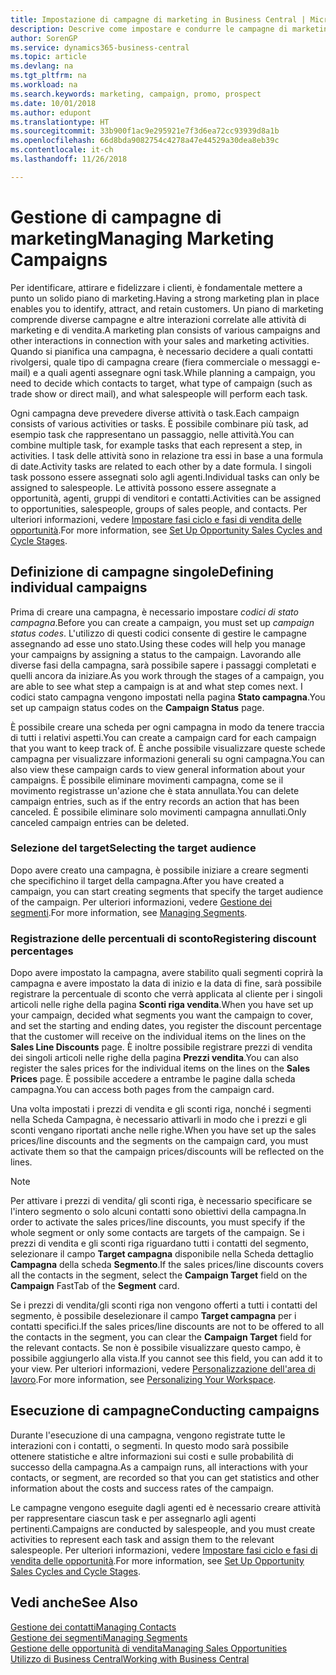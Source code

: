 ```yaml
---
title: Impostazione di campagne di marketing in Business Central | Microsoft Docs
description: Descrive come impostare e condurre le campagne di marketing in Business Central per identificare e coinvolgere prospect e fidelizzare i clienti.
author: SorenGP
ms.service: dynamics365-business-central
ms.topic: article
ms.devlang: na
ms.tgt_pltfrm: na
ms.workload: na
ms.search.keywords: marketing, campaign, promo, prospect
ms.date: 10/01/2018
ms.author: edupont
ms.translationtype: HT
ms.sourcegitcommit: 33b900f1ac9e295921e7f3d6ea72cc93939d8a1b
ms.openlocfilehash: 66d8bda9082754c4278a47e44529a30dea8eb39c
ms.contentlocale: it-ch
ms.lasthandoff: 11/26/2018

---
```

# <a name="managing-marketing-campaigns"></a><span data-ttu-id="e63ca-103">Gestione di campagne di marketing</span><span class="sxs-lookup"><span data-stu-id="e63ca-103">Managing Marketing Campaigns</span></span>
<span data-ttu-id="e63ca-104">Per identificare, attirare e fidelizzare i clienti, è fondamentale mettere a punto un solido piano di marketing.</span><span class="sxs-lookup"><span data-stu-id="e63ca-104">Having a strong marketing plan in place enables you to identify, attract, and retain customers.</span></span> <span data-ttu-id="e63ca-105">Un piano di marketing comprende diverse campagne e altre interazioni correlate alle attività di marketing e di vendita.</span><span class="sxs-lookup"><span data-stu-id="e63ca-105">A marketing plan consists of various campaigns and other interactions in connection with your sales and marketing activities.</span></span> <span data-ttu-id="e63ca-106">Quando si pianifica una campagna, è necessario decidere a quali contatti rivolgersi, quale tipo di campagna creare (fiera commerciale o messaggi e-mail) e a quali agenti assegnare ogni task.</span><span class="sxs-lookup"><span data-stu-id="e63ca-106">While planning a campaign, you need to decide which contacts to target, what type of campaign (such as trade show or direct mail), and what salespeople will perform each task.</span></span>

<span data-ttu-id="e63ca-107">Ogni campagna deve prevedere diverse attività o task.</span><span class="sxs-lookup"><span data-stu-id="e63ca-107">Each campaign consists of various activities or tasks.</span></span> <span data-ttu-id="e63ca-108">È possibile combinare più task, ad esempio task che rappresentano un passaggio, nelle attività.</span><span class="sxs-lookup"><span data-stu-id="e63ca-108">You can combine multiple task, for example tasks that each represent a step, in activities.</span></span> <span data-ttu-id="e63ca-109">I task delle attività sono in relazione tra essi in base a una formula di date.</span><span class="sxs-lookup"><span data-stu-id="e63ca-109">Activity tasks are related to each other by a date formula.</span></span> <span data-ttu-id="e63ca-110">I singoli task possono essere assegnati solo agli agenti.</span><span class="sxs-lookup"><span data-stu-id="e63ca-110">Individual tasks can only be assigned to salespeople.</span></span> <span data-ttu-id="e63ca-111">Le attività possono essere assegnate a opportunità, agenti, gruppi di venditori e contatti.</span><span class="sxs-lookup"><span data-stu-id="e63ca-111">Activities can be assigned to opportunities, salespeople, groups of sales people, and contacts.</span></span> <span data-ttu-id="e63ca-112">Per ulteriori informazioni, vedere [Impostare fasi ciclo e fasi di vendita delle opportunità](marketing-how-setup-opportunity-sales-cycles-stages.md).</span><span class="sxs-lookup"><span data-stu-id="e63ca-112">For more information, see [Set Up Opportunity Sales Cycles and Cycle Stages](marketing-how-setup-opportunity-sales-cycles-stages.md).</span></span>

## <a name="defining-individual-campaigns"></a><span data-ttu-id="e63ca-113">Definizione di campagne singole</span><span class="sxs-lookup"><span data-stu-id="e63ca-113">Defining individual campaigns</span></span>
<span data-ttu-id="e63ca-114">Prima di creare una campagna, è necessario impostare *codici di stato campagna*.</span><span class="sxs-lookup"><span data-stu-id="e63ca-114">Before you can create a campaign, you must set up *campaign status codes*.</span></span> <span data-ttu-id="e63ca-115">L'utilizzo di questi codici consente di gestire le campagne assegnando ad esse uno stato.</span><span class="sxs-lookup"><span data-stu-id="e63ca-115">Using these codes will help you manage your campaigns by assigning a status to the campaign.</span></span> <span data-ttu-id="e63ca-116">Lavorando alle diverse fasi della campagna, sarà possibile sapere i passaggi completati e quelli ancora da iniziare.</span><span class="sxs-lookup"><span data-stu-id="e63ca-116">As you work through the stages of a campaign, you are able to see what step a campaign is at and what step comes next.</span></span> <span data-ttu-id="e63ca-117">I codici stato campagna vengono impostati nella pagina **Stato campagna**.</span><span class="sxs-lookup"><span data-stu-id="e63ca-117">You set up campaign status codes on the **Campaign Status** page.</span></span>

<span data-ttu-id="e63ca-118">È possibile creare una scheda per ogni campagna in modo da tenere traccia di tutti i relativi aspetti.</span><span class="sxs-lookup"><span data-stu-id="e63ca-118">You can create a campaign card for each campaign that you want to keep track of.</span></span> <span data-ttu-id="e63ca-119">È anche possibile visualizzare queste schede campagna per visualizzare informazioni generali su ogni campagna.</span><span class="sxs-lookup"><span data-stu-id="e63ca-119">You can also view these campaign cards to view general information about your campaigns.</span></span>
<span data-ttu-id="e63ca-120">È possibile eliminare movimenti campagna, come se il movimento registrasse un'azione che è stata annullata.</span><span class="sxs-lookup"><span data-stu-id="e63ca-120">You can delete campaign entries, such as if the entry records an action that has been canceled.</span></span> <span data-ttu-id="e63ca-121">È possibile eliminare solo movimenti campagna annullati.</span><span class="sxs-lookup"><span data-stu-id="e63ca-121">Only canceled campaign entries can be deleted.</span></span>

### <a name="selecting-the-target-audience"></a><span data-ttu-id="e63ca-122">Selezione del target</span><span class="sxs-lookup"><span data-stu-id="e63ca-122">Selecting the target audience</span></span>
<span data-ttu-id="e63ca-123">Dopo avere creato una campagna, è possibile iniziare a creare segmenti che specifichino il target della campagna.</span><span class="sxs-lookup"><span data-stu-id="e63ca-123">After you have created a campaign, you can start creating segments that specify the target audience of the campaign.</span></span> <span data-ttu-id="e63ca-124">Per ulteriori informazioni, vedere [Gestione dei segmenti](marketing-segments.md).</span><span class="sxs-lookup"><span data-stu-id="e63ca-124">For more information, see [Managing Segments](marketing-segments.md).</span></span>

### <a name="registering-discount-percentages"></a><span data-ttu-id="e63ca-125">Registrazione delle percentuali di sconto</span><span class="sxs-lookup"><span data-stu-id="e63ca-125">Registering discount percentages</span></span>
<span data-ttu-id="e63ca-126">Dopo avere impostato la campagna, avere stabilito quali segmenti coprirà la campagna e avere impostato la data di inizio e la data di fine, sarà possibile registrare la percentuale di sconto che verrà applicata al cliente per i singoli articoli nelle righe della pagina **Sconti riga vendita**.</span><span class="sxs-lookup"><span data-stu-id="e63ca-126">When you have set up your campaign, decided what segments you want the campaign to cover, and set the starting and ending dates, you register the discount percentage that the customer will receive on the individual items on the lines on the **Sales Line Discounts** page.</span></span> <span data-ttu-id="e63ca-127">È inoltre possibile registrare prezzi di vendita dei singoli articoli nelle righe della pagina **Prezzi vendita**.</span><span class="sxs-lookup"><span data-stu-id="e63ca-127">You can also register the sales prices for the individual items on the lines on the **Sales Prices** page.</span></span> <span data-ttu-id="e63ca-128">È possibile accedere a entrambe le pagine dalla scheda campagna.</span><span class="sxs-lookup"><span data-stu-id="e63ca-128">You can access both pages from the campaign card.</span></span>

 <span data-ttu-id="e63ca-129">Una volta impostati i prezzi di vendita e gli sconti riga, nonché i segmenti nella Scheda Campagna, è necessario attivarli in modo che i prezzi e gli sconti vengano riportati anche nelle righe.</span><span class="sxs-lookup"><span data-stu-id="e63ca-129">When you have set up the sales prices/line discounts and the segments on the campaign card, you must activate them so that the campaign prices/discounts will be reflected on the lines.</span></span>

> [!NOTE]  
>   <span data-ttu-id="e63ca-130">Per attivare i prezzi di vendita/ gli sconti riga, è necessario specificare se l'intero segmento o solo alcuni contatti sono obiettivi della campagna.</span><span class="sxs-lookup"><span data-stu-id="e63ca-130">In order to activate the sales prices/line discounts, you must specify if the whole segment or only some contacts are targets of the campaign.</span></span> <span data-ttu-id="e63ca-131">Se i prezzi di vendita e gli sconti riga riguardano tutti i contatti del segmento, selezionare il campo **Target campagna** disponibile nella Scheda dettaglio **Campagna** della scheda **Segmento**.</span><span class="sxs-lookup"><span data-stu-id="e63ca-131">If the sales prices/line discounts covers all the contacts in the segment, select the **Campaign Target** field on the **Campaign** FastTab of the **Segment** card.</span></span>

<span data-ttu-id="e63ca-132">Se i prezzi di vendita/gli sconti riga non vengono offerti a tutti i contatti del segmento, è possibile deselezionare il campo **Target campagna** per i contatti specifici.</span><span class="sxs-lookup"><span data-stu-id="e63ca-132">If the sales prices/line discounts are not to be offered to all the contacts in the segment, you can clear the **Campaign Target** field for the relevant contacts.</span></span> <span data-ttu-id="e63ca-133">Se non è possibile visualizzare questo campo, è possibile aggiungerlo alla vista.</span><span class="sxs-lookup"><span data-stu-id="e63ca-133">If you cannot see this field, you can add it to your view.</span></span> <span data-ttu-id="e63ca-134">Per ulteriori informazioni, vedere [Personalizzazione dell'area di lavoro](ui-personalization-user.md).</span><span class="sxs-lookup"><span data-stu-id="e63ca-134">For more information, see [Personalizing Your Workspace](ui-personalization-user.md).</span></span>

## <a name="conducting-campaigns"></a><span data-ttu-id="e63ca-135">Esecuzione di campagne</span><span class="sxs-lookup"><span data-stu-id="e63ca-135">Conducting campaigns</span></span>
<span data-ttu-id="e63ca-136">Durante l'esecuzione di una campagna, vengono registrate tutte le interazioni con i contatti, o segmenti. In questo modo sarà possibile ottenere statistiche e altre informazioni sui costi e sulle probabilità di successo della campagna.</span><span class="sxs-lookup"><span data-stu-id="e63ca-136">As a campaign runs, all interactions with your contacts, or segment, are recorded so that you can get statistics and other information about the costs and success rates of the campaign.</span></span>

<span data-ttu-id="e63ca-137">Le campagne vengono eseguite dagli agenti ed è necessario creare attività per rappresentare ciascun task e per assegnarlo agli agenti pertinenti.</span><span class="sxs-lookup"><span data-stu-id="e63ca-137">Campaigns are conducted by salespeople, and you must create activities to represent each task and assign them to the relevant salespeople.</span></span> <span data-ttu-id="e63ca-138">Per ulteriori informazioni, vedere [Impostare fasi ciclo e fasi di vendita delle opportunità](marketing-how-setup-opportunity-sales-cycles-stages.md).</span><span class="sxs-lookup"><span data-stu-id="e63ca-138">For more information, see [Set Up Opportunity Sales Cycles and Cycle Stages](marketing-how-setup-opportunity-sales-cycles-stages.md).</span></span>

## <a name="see-also"></a><span data-ttu-id="e63ca-139">Vedi anche</span><span class="sxs-lookup"><span data-stu-id="e63ca-139">See Also</span></span>
[<span data-ttu-id="e63ca-140">Gestione dei contatti</span><span class="sxs-lookup"><span data-stu-id="e63ca-140">Managing Contacts</span></span>](marketing-contacts.md)  
[<span data-ttu-id="e63ca-141">Gestione dei segmenti</span><span class="sxs-lookup"><span data-stu-id="e63ca-141">Managing Segments</span></span>](marketing-segments.md)  
[<span data-ttu-id="e63ca-142">Gestione delle opportunità di vendita</span><span class="sxs-lookup"><span data-stu-id="e63ca-142">Managing Sales Opportunities</span></span>](marketing-manage-sales-opportunities.md)  
[<span data-ttu-id="e63ca-143">Utilizzo di Business Central</span><span class="sxs-lookup"><span data-stu-id="e63ca-143">Working with Business Central</span></span>](ui-work-product.md)  

